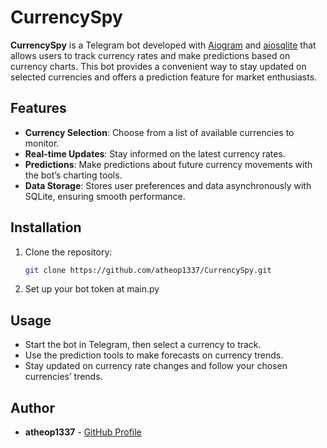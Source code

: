 # CurrencySpy

**CurrencySpy** is a Telegram bot developed with [Aiogram](https://github.com/aiogram/aiogram) and [aiosqlite](https://github.com/omnilib/aiosqlite) that allows users to track currency rates and make predictions based on currency charts. This bot provides a convenient way to stay updated on selected currencies and offers a prediction feature for market enthusiasts.

## Features

- **Currency Selection**: Choose from a list of available currencies to monitor.
- **Real-time Updates**: Stay informed on the latest currency rates.
- **Predictions**: Make predictions about future currency movements with the bot’s charting tools.
- **Data Storage**: Stores user preferences and data asynchronously with SQLite, ensuring smooth performance.

## Installation

1. Clone the repository:
   ```bash
   git clone https://github.com/atheop1337/CurrencySpy.git
   ```
2. Set up your bot token at main.py


## Usage

- Start the bot in Telegram, then select a currency to track.
- Use the prediction tools to make forecasts on currency trends.
- Stay updated on currency rate changes and follow your chosen currencies’ trends.

## Author

- **atheop1337** - [GitHub Profile](https://github.com/atheop1337)
